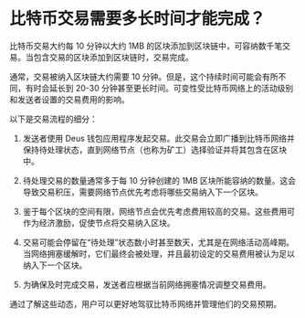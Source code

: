 # 比特币交易需要多长时间才能完成？

比特币交易大约每 10 分钟以大约 1MB 的区块添加到区块链中，可容纳数千笔交易。当包含交易的区块添加到区块链时，交易完成。

通常，交易被纳入区块链大约需要 10 分钟。但是，这个持续时间可能会有所不同，有时会延长到 20-30 分钟甚至更长时间。可变性受比特币网络上的活动级别和发送者设置的交易费用的影响。

以下是交易流程的细分：

1. 发送者使用 Deus 钱包应用程序发起交易。此交易会立即广播到比特币网络并保持待处理状态，直到网络节点（也称为矿工）选择验证并将其包含在区块中。

2. 待处理交易的数量通常多于每 10 分钟创建的 1MB 区块所能容纳的数量。这会导致交易积压，需要网络节点优先考虑将哪些交易纳入下一个区块。

3. 鉴于每个区块的空间有限，网络节点会优先考虑费用较高的交易。这些费用可作为经济激励，促使节点将交易纳入区块。

4. 交易可能会停留在“待处理”状态数小时甚至数天，尤其是在网络活动高峰期。当网络拥塞缓解时，它们最终会被处理，并且最初设定的交易费用被认为足以纳入下一个区块。

5. 为确保及时完成交易，发送者应根据当前网络拥塞情况调整交易费用。

通过了解这些动态，用户可以更好地驾驭比特币网络并管理他们的交易预期。